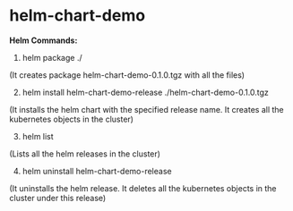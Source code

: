 # helm-chart-demo

**Helm Commands:**
1. helm package ./ 

(It creates package helm-chart-demo-0.1.0.tgz with all the files)

2. helm install helm-chart-demo-release ./helm-chart-demo-0.1.0.tgz

(It installs the helm chart with the specified release name. It creates all the kubernetes objects in the cluster)

3. helm list

(Lists all the helm releases in the cluster)

4. helm uninstall helm-chart-demo-release

(It uninstalls the helm release. It deletes all the kubernetes objects in the cluster under this release)
